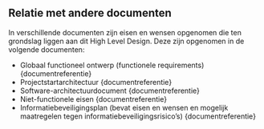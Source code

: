 ## Relatie met andere documenten

In verschillende documenten zijn eisen en wensen opgenomen die ten grondslag liggen aan dit High Level Design. Deze zijn opgenomen in de volgende documenten:

* Globaal functioneel ontwerp (functionele requirements) {documentreferentie}
* Projectstartarchitectuur {documentreferentie}
* Software-architectuurdocument {documentreferentie}
* Niet-functionele eisen {documentreferentie}
* Informatiebeveiligingsplan (bevat eisen en wensen en mogelijk maatregelen tegen informatiebeveiligingsrisico’s) {documentreferentie}
